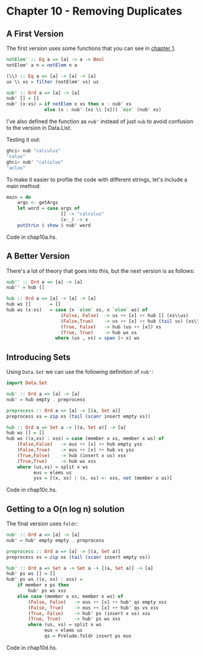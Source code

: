 Chapter 10 - Removing Duplicates
================================

A First Version
---------------

The first version uses some functions that you can 
see in [chapter 1](https://github.com/derekmcloughlin/pearls/tree/master/chap01).

```haskell
notElem' :: Eq a => [a] -> a -> Bool
notElem' a n = notElem n a

(\\) :: Eq a => [a] -> [a] -> [a]
us \\ vs = filter (notElem' vs) us

nub' :: Ord a => [a] -> [a]
nub' [] = []
nub' (x:xs) = if notElem x xs then x : nub' xs 
              else (x : nub' (xs \\ [x])) `min` (nub' xs)
```

I've also defined the function as `nub'` instead of just `nub` to avoid
confusion to the version in Data.List.

Testing it out:

```haskell
ghci> nub "calculus"
"calus"
ghci> nub' "calculus"
"aclus"
```

To make it easier to profile the code with different strings, let's include a main method:

```haskell
main = do
    args <- getArgs
    let word = case args of
                    [] -> "calculus"
                    (x:_) -> x
    putStrLn $ show $ nub' word
```

Code in chap10a.hs.

A Better Version
----------------

There's a lot of theory that goes into this, but the next version is as follows:

```haskell
nub'' :: Ord a => [a] -> [a]
nub'' = hub []

hub :: Ord a => [a] -> [a] -> [a]
hub ws []       = []
hub ws (x:xs)   = case (x `elem` xs, x `elem` ws) of
                    (False, False)  -> us ++ [x] ++ hub [] (xs\\us) 
                    (False,True)    -> us ++ [x] ++ hub (tail vs) (xs\\us) 
                    (True, False)   -> hub (us ++ [x]) xs
                    (True, True)    -> hub ws xs
                  where (us , vs) = span (< x) ws
```

Introducing Sets
----------------

Using `Data.Set` we can use the following definition of `nub'`:

```haskell
import Data.Set

nub' :: Ord a => [a] -> [a]
nub' = hub empty . preprocess

preprocess :: Ord a => [a] -> [(a, Set a)]
preprocess xs = zip xs (tail (scanr insert empty xs))

hub :: Ord a => Set a -> [(a, Set a)] -> [a]
hub ws [] = []
hub ws ((x,xs) : xss) = case (member x xs, member x ws) of
    (False,False)   -> eus ++ [x] ++ hub empty yss
    (False,True)    -> eus ++ [x] ++ hub vs yss
    (True,False)    -> hub (insert x us) xss
    (True,True)     -> hub ws xss
    where (us,vs) = split x ws
          eus = elems us
          yss = [(x, xs) | (x, xs) <- xss, not (member x us)]
```

Code in chap10c.hs.


Getting to a O(n log n) solution
--------------------------------

The final version uses `foldr`:


```haskell
nub' :: Ord a => [a] -> [a]
nub' = hub' empty empty . preprocess

preprocess :: Ord a => [a] -> [(a, Set a)]
preprocess xs = zip xs (tail (scanr insert empty xs))

hub' :: Ord a => Set a -> Set a -> [(a, Set a)] -> [a]
hub' ps ws [] = []
hub' ps ws ((x, xs) : xss) = 
    if member x ps then 
        hub' ps ws xss 
    else case (member x xs, member x ws) of
        (False, False)   -> eus ++ [x] ++ hub' qs empty xss
        (False, True)    -> eus ++ [x] ++ hub' qs vs xss
        (True, False)    -> hub' ps (insert x us) xss
        (True, True)     -> hub' ps ws xss
        where (us, vs) = split x ws
              eus = elems us
              qs = Prelude.foldr insert ps eus
```

Code in chap10d.hs.
